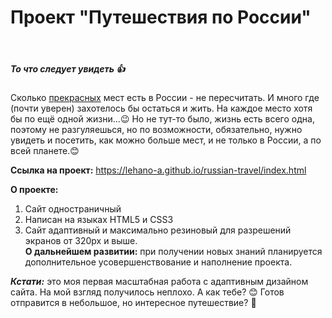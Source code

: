 # Проект "Путешествия по России" 
​
​
##### То что следует увидеть 👍
​​Сколько [прекрасных](https://yandex.ru/images/search?text=%D0%AE%D0%B3%20%D0%A0%D0%BE%D1%81%D1%81%D0%B8%D0%B8&from=tabbar) мест есть в России - не пересчитать. И много где (почти уверен) захотелось бы остаться и жить. На каждое место хотя бы по ещё одной жизни...😉 Но не тут-то было, жизнь есть всего одна, поэтому не разгуляешься, но по возможности, обязательно, нужно увидеть и посетить, как можно больше мест, и не только в России, а по всей планете.😊  
  
**Ссылка на проект:**
https://lehano-a.github.io/russian-travel/index.html

**О проекте:**
1) Сайт одностраничный
2) Написан на языках HTML5 и СSS3
3) Сайт адаптивный и максимально резиновый для разрешений экранов от 320px и выше.
​​  
**О дальнейшем развитии:**
при получении новых знаний планируется дополнительное усовершенствование и наполнение проекта.
  
  
***Кстати:***
это моя первая масштабная работа с адаптивным дизайном сайта. На мой взгляд получилось неплохо. А как тебе? 😊
  Готов отправится в небольшое, но интересное путешествие? 🤠
​
​
